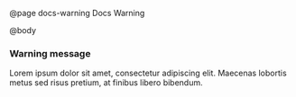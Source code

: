 @page docs-warning Docs Warning

@body
<div class="docs">
  <section class="warnings">
      <div class="deprecated warning">
        <h3>Warning message</h3>
        <div class="signature-wrapper">
          <p>
            Lorem ipsum dolor sit amet, consectetur adipiscing elit. 
            Maecenas lobortis metus sed risus pretium, at finibus libero bibendum.
          </p>
        </div>
      </div>
  </section>
</div>